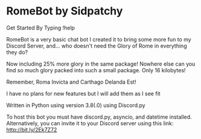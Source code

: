 # RomeBot by Sidpatchy
Get Started By Typing !help

RomeBot is a very basic chat bot I created it to bring some more fun to my Discord Server, and... who doesn't need the Glory of Rome in everything they do?

Now including 25% more glory in the same package! Nowhere else can you find so much glory packed into such a small package. Only 16  kilobytes! 

Remember, Roma Invicta and Carthago Delanda Est!

I have no plans for new features but I will add them as I see fit

Written in Python using version 3.8(.0) using Discord.py

To host this bot you must have discord.py, asyncio, and datetime installed. Alternatively, you can invite it to your Discord server using this link: http://bit.ly/2Ek7Z72
